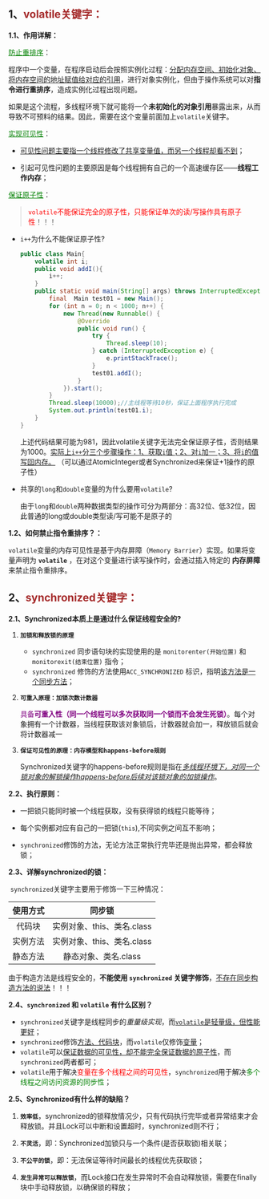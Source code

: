 ## 1、<span style="color:brown">volatile关键字：</span>

**1.1、作用详解：**

<span style="color:green"><u>防止重排序</u></span>：

​		程序中一个变量，在程序启动后会按照实例化过程：<u>分配内存空间、初始化对象、将内存空间的地址赋值给对应的引用</u>，进行对象实例化，但由于操作系统可以对**指令进行重排序**，造成实例化过程出现问题。

​		如果是这个流程，多线程环境下就可能将一个**未初始化的对象引用**暴露出来，从而导致不可预料的结果。因此，需要在这个变量前面加上`volatile`关键字。

<span style="color:green"><u>实现可见性</u></span>：

- <u>可见性问题主要指一个线程修改了共享变量值，而另一个线程却看不到</u>；

- 引起可见性问题的主要原因是每个线程拥有自己的一个高速缓存区——**线程工作内存**；

<span style="color:green"><u>保证原子性</u></span>：

> <span style="color:red">`volatile`不能保证完全的原子性，只能保证单次的读/写操作具有原子性</span>！！！

- `i++`为什么不能保证原子性?

  ```java
  public class Main{
      volatile int i;
      public void addI(){
          i++;
      }
      public static void main(String[] args) throws InterruptedException {
          final  Main test01 = new Main();
          for (int n = 0; n < 1000; n++) {
              new Thread(new Runnable() {
                  @Override
                  public void run() {
                      try {
                          Thread.sleep(10);
                      } catch (InterruptedException e) {
                          e.printStackTrace();
                      }
                      test01.addI();
                  }
              }).start();
          }
          Thread.sleep(10000);//主线程等待10秒，保证上面程序执行完成
          System.out.println(test01.i);
      }
  }
  ```

  上述代码结果可能为981，因此volatile关键字无法完全保证原子性，否则结果为1000。<u>实际上`i++`分三个步骤操作：1、获取`i`值；2、对`i`加一；3、将`i`的值写回内存。</u> （可以通过AtomicInteger或者Synchronized来保证+1操作的原子性）

- 共享的`long`和`double`变量的为什么要用`volatile`?

  由于`long`和`double`两种数据类型的操作可分为两部分：高32位、低32位，因此普通的long或double类型读/写可能不是原子的

**1.2、如何禁止指令重排序？：**

​		`volatile`变量的内存可见性是基于内存屏障（`Memory Barrier`）实现。如果将变量声明为 **`volatile`** ，在对这个变量进行读写操作时，会通过插入特定的 **内存屏障** 来禁止指令重排序。



## 2、<span style="color:brown">synchronized关键字：</span>

**2.1、Synchronized本质上是通过什么保证线程安全的?**

1. **`加锁和释放锁的原理`**

   - `synchronized` 同步语句块的实现使用的是 `monitorenter(开始位置)` 和 `monitorexit(结束位置)` 指令；
   - `synchronized` 修饰的方法使用`ACC_SYNCHRONIZED` 标识，指明<u>该方法是一个同步方法</u>；

2. **`可重入原理：加锁次数计数器`**

   <span style="color:purple">具备**可重入性（同一个线程可以多次获取同一个锁而不会发生死锁）**</span>。每个对象拥有一个计数器，当线程获取该对象锁后，计数器就会加一，释放锁后就会将计数器减一

3. **`保证可见性的原理：内存模型和happens-before规则`**

   Synchronized关键字的happens-before规则是指在<u>*多线程环境下，对同一个锁对象的解锁操作happens-before后续对该锁对象的加锁操作*</u>。

**2.2、执行原则：**

- 一把锁只能同时被一个线程获取，没有获得锁的线程只能等待；

- 每个实例都对应有自己的一把锁(`this`),不同实例之间互不影响；

- `synchronized`修饰的方法，无论方法正常执行完毕还是抛出异常，都会释放锁；

**2.3、详解synchronized的锁：**

​		`synchronized`关键字主要用于修饰一下三种情况：

| 使用方式 |           同步锁           |
| :------: | :------------------------: |
|  代码块  | 实例对象、this、类名.class |
| 实例方法 | 实例对象、this、类名.class |
| 静态方法 |    静态对象、类名.class    |

由于构造方法是线程安全的，**不能使用 `synchronized` 关键字修饰**，<u>不存在同步构造方法的说法</u>！！！

**2.4、`synchronized` 和 `volatile` 有什么区别？**

- `synchronized`关键字是线程同步的*重量级实现*，而<u>`volatile`是轻量级，但性能更好</u>；
- `synchronized`修饰<u>方法、代码块</u>，而`volatile`仅修饰<u>变量</u>；
- `volatile`可以<u>保证数据的可见性，却不能完全保证数据的原子性</u>，而`synchronized`两者都可；
- `volatile`用于解决<span style="color:red">变量在多个线程之间的可见性</span>，`synchronized`用于解决<span style="color:green">多个线程之间访问资源的同步性</span>；

**2.5、Synchronized有什么样的缺陷？**

1. **`效率低`**，synchronized的锁释放情况少，只有代码执行完毕或者异常结束才会释放锁。并且Lock可以中断和设置超时，synchronized则不行；

2. **`不灵活`**，即：Synchronized加锁只与一个条件(是否获取锁)相关联；

3. **`不公平的锁`**，即：无法保证等待时间最长的线程优先获取锁；

4. **`发生异常可以释放锁`**，而Lock接口在发生异常时不会自动释放锁，需要在finally块中手动释放锁，以确保锁的释放；